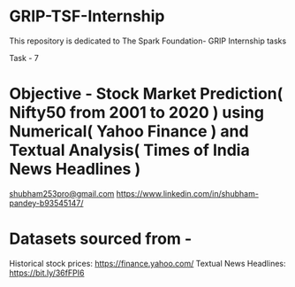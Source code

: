 # GRIP-TSF-Internship
This repository is dedicated to  The Spark Foundation- GRIP Internship tasks

Task - 7

# Objective - Stock Market Prediction( Nifty50 from 2001 to 2020 ) using Numerical( Yahoo Finance ) and Textual Analysis( Times of India News Headlines )

shubham253pro@gmail.com
https://www.linkedin.com/in/shubham-pandey-b93545147/

# Datasets sourced from - 
Historical stock prices: https://finance.yahoo.com/
Textual News Headlines: https://bit.ly/36fFPI6
